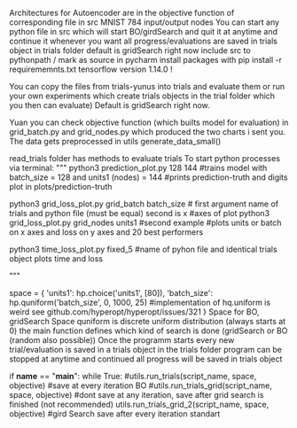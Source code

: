 Architectures for Autoencoder are in the objective function of corresponding file in src MNIST 784 input/output nodes
You can start any python file in src which will start BO/girdSearch and quit it at anytime and continue it whenever
you want all progress/evaluations are saved in trials object in trials folder
default is gridSearch right now
include src to pythonpath / mark as source in pycharm
install packages with pip install -r requirememnts.txt
tensorflow version 1.14.0 !

You can copy the files from trials-yunus into trials and evaluate them or run your own experiments
which create trials objects in the trial folder which you then can evaluate)
Default is gridSearch right now.


Yuan you can check objective function (which builts model for evaluation) in grid_batch.py and grid_nodes.py which produced the two charts i sent you. The data gets preprocessed in utils generate_data_small()

read_trials folder has methods to evaluate trials
To start python processes via terminal:
"""
python3 prediction_plot.py 128 144 #trains model with batch_size = 128 and units1 (nodes) = 144 
#prints prediction-truth and digits plot in plots/prediction-truth

python3 grid_loss_plot.py grid_batch batch_size # first argument name of trials and python file (must be equal) second is x #axes of plot
python3 grid_loss_plot.py grid_nodes units1 #second example
#plots units or batch on x axes and loss on y axes and 20 best performers

python3 time_loss_plot.py fixed_5 #name of pyhon file and identical trials object plots time and loss

"""



space = {
    'units1': hp.choice('units1', [80]),
    'batch_size': hp.quniform('batch_size', 0, 1000, 25)  #implementation of hq.uniform is weird see github.com/hyperopt/hyperopt/issues/321
    }
Space for BO, gridSearch Space quniform is discrete uniform distribution (always starts at 0)
the main function defines which kind of search is done (gridSearch or BO (random also possible))
Once the programm starts every new trial/evaluation is saved in a trials object in the trials folder
program can be stopped at anytime and continued all progress will be saved in trials object

if __name__ == "__main__":
    while True:
    	#utils.run_trials(script_name, space, objective) #save at every iteration BO
    	#utils.run_trials_grid(script_name, space, objective) #dont save at any iteration, save after grid search is finished (not recommended)
        utils.run_trials_grid_2(script_name, space, objective)  #gird Search save after every iteration standart
        
